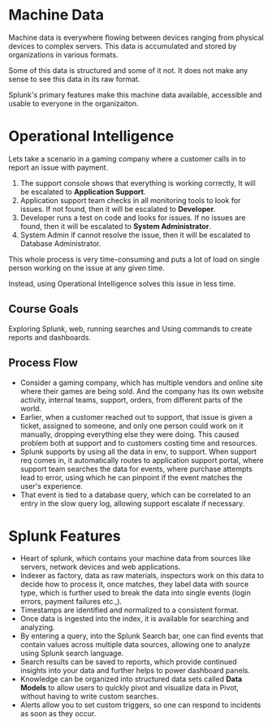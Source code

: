 # Machine Data

Machine data is everywhere flowing between devices ranging from physical devices to complex servers. This data is accumulated and stored by organizations in various formats.

Some of this data is structured and some of it not. It does not make any sense to see this data in its  raw format.

<aside>Splunk's primary features make this machine data available, accessible and usable to everyone in the organizaiton.</aside>

# Operational Intelligence

Lets take a scenario in a gaming company where a customer calls in to report an issue with payment.

1. The support console shows that everything is working correctly, It will be escalated to **Application Support**.
2. Application support team checks in all monitoring tools to look for issues. If not found, then it will be escalated to **Developer**.
3. Developer runs a test on code and looks for issues. If no issues are found, then it will be escalated to **System Administrator**.
4. System Admin if cannot resolve the issue, then it will be escalated to Database Administrator.

This whole process is very time-consuming and puts a lot of load on single person working on the issue at any given time.

Instead, using Operational Intelligence solves this issue in less time.

## Course Goals

Exploring Splunk, web, running searches and Using commands to create reports and dashboards.
## Process Flow

- Consider a gaming company, which has multiple vendors and online site where their games are being sold. And the company has its own website activity, internal teams, support, orders, from different parts of the world.
- Earlier, when a customer reached out to support, that issue is given a ticket, assigned to someone, and only one person could work on it manually, dropping everything else they were doing. This caused problem both at support and to customers costing time and resources.
- Splunk supports by using all the data in env, to support. When support req comes in, it automatically  routes to application support portal, where support team searches the data for events, where purchase attempts lead to error, using which he can pinpoint if the event matches the user's experience.
- That event is tied to a database query, which can be correlated to an entry in the slow query log, allowing support escalate if necessary.

# Splunk Features

- Heart of splunk, which contains your machine data from sources like servers, network devices and web applications.
- Indexer as factory, data as raw materials, inspectors work on this data to decide how to process it, once matches, they label data with source type, which is further used to break the data into single events (login errors, payment failures etc.,).
- Timestamps are identified and normalized to a consistent format.
- Once data is ingested into the index, it is available for searching and analyzing.
- By entering a query, into the Splunk Search bar, one can find events that contain values across multiple data sources, allowing one to analyze using Splunk search language.
- Search results can be saved to reports, which provide continued insights into your data and further helps to power dashboard panels.
- Knowledge can be organized into structured data sets called **Data Models** to allow users to quickly pivot and visualize data in Pivot, without having to write custom searches.
- Alerts allow you to set custom triggers, so one can respond to incidents as soon as they occur.


